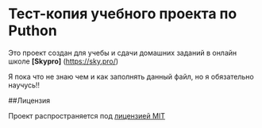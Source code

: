# Тест-копия учебного проекта по Puthon
Это проект создан для учебы и сдачи домашних заданий в онлайн школе **[Skypro]** (https://sky.pro/)

Я пока что не знаю чем и как заполнять данный файл, но я обязательно научусь!!



##Лицензия

Проект распространяется под [лицензией MIT](LICENSE)